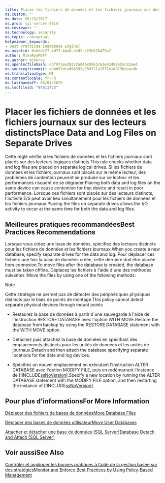 ```yaml
---
title: Placer les fichiers de données et les fichiers journaux sur des lecteurs distincts | Microsoft Docs
ms.custom: ''
ms.date: 06/13/2017
ms.prod: sql-server-2014
ms.reviewer: ''
ms.technology: security
ms.topic: conceptual
helpviewer_keywords:
- Best Practices [Database Engine]
ms.assetid: 6cbedc27-4d77-44ad-bed2-c23b628475a7
author: MikeRayMSFT
ms.author: mikeray
ms.openlocfilehash: d3f972ea29322a046c09657e2ed2499655c82aed
ms.sourcegitcommit: ad4d92dce894592a259721a1571b1d8736abacdb
ms.translationtype: MT
ms.contentlocale: fr-FR
ms.lasthandoff: 08/04/2020
ms.locfileid: "87611723"
---
```

# <a name="place-data-and-log-files-on-separate-drives"></a><span data-ttu-id="8ad53-102">Placer les fichiers de données et les fichiers journaux sur des lecteurs distincts</span><span class="sxs-lookup"><span data-stu-id="8ad53-102">Place Data and Log Files on Separate Drives</span></span>
  <span data-ttu-id="8ad53-103">Cette règle vérifie si les fichiers de données et les fichiers journaux sont placés sur des lecteurs logiques distincts.</span><span class="sxs-lookup"><span data-stu-id="8ad53-103">This rule checks whether data and log files are placed on separate logical drives.</span></span> <span data-ttu-id="8ad53-104">Si les fichiers de données et les fichiers journaux sont placés sur le même lecteur, des problèmes de contention peuvent se produire sur ce lecteur et les performances risquent de se dégrader.</span><span class="sxs-lookup"><span data-stu-id="8ad53-104">Placing both data and log files on the same device can cause contention for that device and result in poor performance.</span></span> <span data-ttu-id="8ad53-105">Lorsque ces fichiers sont placés sur des lecteurs distincts, l'activité E/S peut avoir lieu simultanément pour les fichiers de données et les fichiers journaux.</span><span class="sxs-lookup"><span data-stu-id="8ad53-105">Placing the files on separate drives allows the I/O activity to occur at the same time for both the data and log files.</span></span>  
  
## <a name="best-practices-recommendations"></a><span data-ttu-id="8ad53-106">Meilleures pratiques recommandées</span><span class="sxs-lookup"><span data-stu-id="8ad53-106">Best Practices Recommendations</span></span>  
 <span data-ttu-id="8ad53-107">Lorsque vous créez une base de données, spécifiez des lecteurs distincts pour les fichiers de données et les fichiers journaux.</span><span class="sxs-lookup"><span data-stu-id="8ad53-107">When you create a new database, specify separate drives for the data and log.</span></span> <span data-ttu-id="8ad53-108">Pour déplacer ces fichiers une fois la base de données créée, cette dernière doit être placée hors connexion.</span><span class="sxs-lookup"><span data-stu-id="8ad53-108">To move files after the database is created, the database must be taken offline.</span></span> <span data-ttu-id="8ad53-109">Déplacez les fichiers à l'aide d'une des méthodes suivantes :</span><span class="sxs-lookup"><span data-stu-id="8ad53-109">Move the files by using one of the following methods:</span></span>  
  
> [!NOTE]  
>  <span data-ttu-id="8ad53-110">Cette stratégie ne permet pas de détecter des périphériques physiques distincts par le biais de points de montage.</span><span class="sxs-lookup"><span data-stu-id="8ad53-110">This policy cannot detect separate physical devices through mount points</span></span>  
  
-   <span data-ttu-id="8ad53-111">Restaurez la base de données à partir d'une sauvegarde à l'aide de l'instruction RESTORE DATABASE avec l'option WITH MOVE.</span><span class="sxs-lookup"><span data-stu-id="8ad53-111">Restore the database from backup by using the RESTORE DATABASE statement with the WITH MOVE option.</span></span>  
  
-   <span data-ttu-id="8ad53-112">Détachez puis attachez la base de données en spécifiant des emplacements distincts pour les unités de données et les unités de journaux.</span><span class="sxs-lookup"><span data-stu-id="8ad53-112">Detach and then attach the database specifying separate locations for the data and log devices.</span></span>  
  
-   <span data-ttu-id="8ad53-113">Spécifiez un nouvel emplacement en exécutant l'instruction ALTER DATABASE avec l'option MODIFY FILE, puis en redémarrant l'instance de [!INCLUDE[ssNoVersion](../../includes/ssnoversion-md.md)].</span><span class="sxs-lookup"><span data-stu-id="8ad53-113">Specify a new location by running the ALTER DATABASE statement with the MODIFY FILE option, and then restarting the instance of [!INCLUDE[ssNoVersion](../../includes/ssnoversion-md.md)].</span></span>  
  
## <a name="for-more-information"></a><span data-ttu-id="8ad53-114">Pour plus d'informations</span><span class="sxs-lookup"><span data-stu-id="8ad53-114">For More Information</span></span>  
 [<span data-ttu-id="8ad53-115">Déplacer des fichiers de bases de données</span><span class="sxs-lookup"><span data-stu-id="8ad53-115">Move Database Files</span></span>](../databases/move-database-files.md)  
  
 [<span data-ttu-id="8ad53-116">Déplacer des bases de données utilisateur</span><span class="sxs-lookup"><span data-stu-id="8ad53-116">Move User Databases</span></span>](../databases/move-user-databases.md)  
  
 [<span data-ttu-id="8ad53-117">Attacher et détacher une base de données &#40;SQL Server&#41;</span><span class="sxs-lookup"><span data-stu-id="8ad53-117">Database Detach and Attach &#40;SQL Server&#41;</span></span>](../databases/database-detach-and-attach-sql-server.md)  
  
## <a name="see-also"></a><span data-ttu-id="8ad53-118">Voir aussi</span><span class="sxs-lookup"><span data-stu-id="8ad53-118">See Also</span></span>  
 [<span data-ttu-id="8ad53-119">Contrôler et appliquer les bonnes pratiques à l’aide de la gestion basée sur des stratégies</span><span class="sxs-lookup"><span data-stu-id="8ad53-119">Monitor and Enforce Best Practices by Using Policy-Based Management</span></span>](monitor-and-enforce-best-practices-by-using-policy-based-management.md)  
  
  
